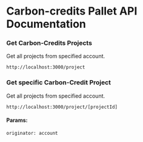 # Carbon-credits Pallet API Documentation

### Get Carbon-Credits Projects

Get all projects from specified account.

```
http://localhost:3000/project
```

### Get specific Carbon-Credit Project

Get all projects from specified account.

```
http://localhost:3000/project/[projectId]
```

#### Params:

```
originator: account
```
